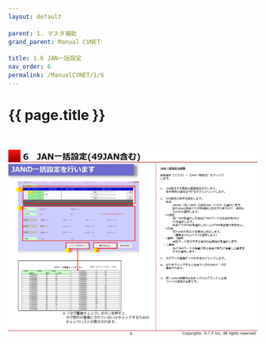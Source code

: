 ```yaml
---
layout: default

parent: 1. マスタ補助
grand_parent: Manual CVNET

title: 1.6 JAN一括設定
nav_order: 6
permalink: /ManualCVNET/1/6
---
```


# {{ page.title }} <br/><br/>

<a href="/img/MasterHojo/MH9.PNG" target="_blank">
<img src="/img/MasterHojo/MH9.PNG" alt="login image"></a>

